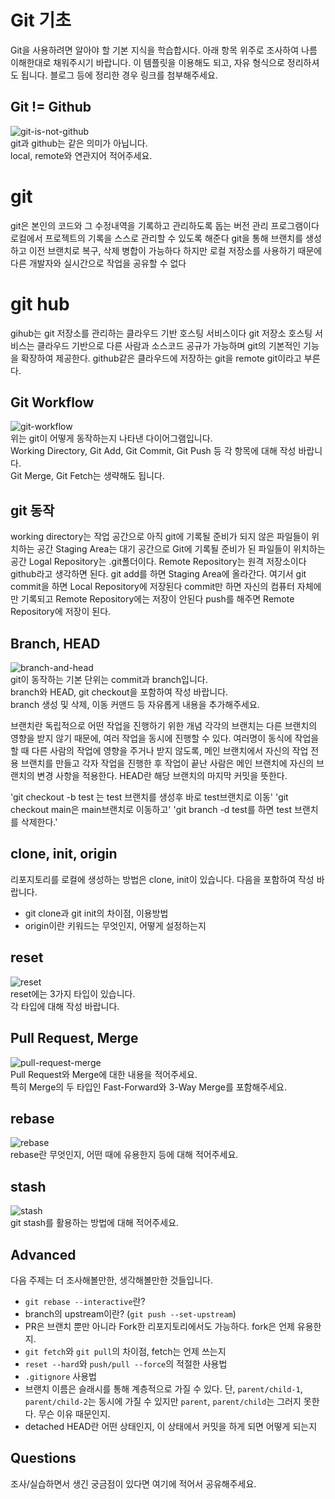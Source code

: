 # Git 기초
Git을 사용하려면 알아야 할 기본 지식을 학습합시다. 아래 항목 위주로 조사하여 나름 이해한대로 채워주시기 바랍니다. 이 템플릿을 이용해도 되고, 자유 형식으로 정리하셔도 됩니다. 블로그 등에 정리한 경우 링크를 첨부해주세요.


## Git != Github
![git-is-not-github](https://user-images.githubusercontent.com/51331195/160232512-3d6686ca-4ae3-4f11-a8d7-c893c0a7526a.png)  
git과 github는 같은 의미가 아닙니다.  
local, remote와 연관지어 적어주세요.

# git
git은 본인의 코드와 그 수정내역을 기록하고 관리하도록 돕는 버전 관리 프로그램이다 로컬에서 프로젝트의 기록을 스스로
관리할 수 있도록 해준다 git을 통해 브랜치를 생성하고 이전 브랜치로 복구, 삭제 병합이 가능하다 하지만
로컬 저장소를 사용하기 때문에 다른 개발자와 실시간으로 작업을 공유할 수 없다

# git hub
gihub는 git 저장소를 관리하는 클라우드 기반 호스팅 서비스이다 git 저장소 호스팅 서비스는 클라우드 기반으로 다른 
사람과 소스코드 공규가 가능하며 git의 기본적인 기능을 확장하여 제공한다.
github같은 클라우드에 저장하는 git을 remote git이라고 부른다.



## Git Workflow
![git-workflow](https://cdn-media-1.freecodecamp.org/images/1*iL2J8k4ygQlg3xriKGimbQ.png)  
위는 git이 어떻게 동작하는지 나타낸 다이어그램입니다.  
Working Directory, Git Add, Git Commit, Git Push 등 각 항목에 대해 작성 바랍니다.  
Git Merge, Git Fetch는 생략해도 됩니다.

## git 동작

working directory는 작업 공간으로 아직 git에 기록될 준비가 되지 않은 파일들이 위치하는 공간
Staging Area는 대기 공간으로 Git에 기록될 준비가 된 파일들이 위치하는 공간
Logal Repository는 .git폴더이다.
Remote Repository는 원격 저장소이다 github라고 생각하면 된다.
git add를 하면 Staging Area에 올라간다. 여기서 git commit을 하면 Local Repository에 저장된다 commit만 하면
자신의 컴퓨터 자체에만 기록되고 Remote Repository에는 저장이 안된다
push를 해주면 Remote Repository에 저장이 된다.



## Branch, HEAD
![branch-and-head](https://ihatetomatoes.net/wp-content/uploads/2020/04/07-head-pointer.png)  
git이 동작하는 기본 단위는 commit과 branch입니다.  
branch와 HEAD, git checkout을 포함하여 작성 바랍니다.  
branch 생성 및 삭제, 이동 커맨드 등 자유롭게 내용을 추가해주세요.

브랜치란 독립적으로 어떤 작업을 진행하기 위한 개념 각각의 브랜치는 다른 브랜치의 영향을 받지 않기 때문에, 여러 작업을 동시에 진행할 수 있다. 여러명이 동식에 작업을 할 때 다른 사람의 작업에 영향을 주거나 받지 않도록, 메인 브랜치에서 자신의 작업 전용 브랜치를 만들고 각자 작업을 진행한 후 작업이 끝난 사람은 메인 브랜치에 자신의 브랜치의 변경 사항을 적용한다.
HEAD란  해당 브랜치의 마지막 커밋을 뜻한다.

'git checkout -b test 는 test 브랜치를 생성후 바로 test브랜치로 이동'
'git checkout main은 main브랜치로 이동하고'
'git branch -d test를 하면 test 브랜치를 삭제한다.'


## clone, init, origin
리포지토리를 로컬에 생성하는 방법은 clone, init이 있습니다. 다음을 포함하여 작성 바랍니다.
- git clone과 git init의 차이점, 이용방법
- origin이란 키워드는 무엇인지, 어떻게 설정하는지

## reset
![reset](https://user-images.githubusercontent.com/51331195/160235594-8836570b-e8bf-484a-bb92-b2bd6d873066.png)  
reset에는 3가지 타입이 있습니다.  
각 타입에 대해 작성 바랍니다.

## Pull Request, Merge
![pull-request-merge](https://atlassianblog.wpengine.com/wp-content/uploads/bitbucket411-blog-1200x-branches2.png)  
Pull Request와 Merge에 대한 내용을 적어주세요.  
특히 Merge의 두 타입인 Fast-Forward와 3-Way Merge를 포함해주세요.

## rebase
![rebase](https://user-images.githubusercontent.com/51331195/160234052-7fe70f85-5906-4474-b809-782adae92b3c.png)  
rebase란 무엇인지, 어떤 때에 유용한지 등에 대해 적어주세요.

## stash
![stash](https://d8it4huxumps7.cloudfront.net/bites/wp-content/banners/2023/4/642a663eaff96_git_stash.png)  
git stash를 활용하는 방법에 대해 적어주세요.

## Advanced
다음 주제는 더 조사해볼만한, 생각해볼만한 것들입니다. 
- `git rebase --interactive`란?
- branch의 upstream이란? (`git push --set-upstream`)
- PR은 브랜치 뿐만 아니라 Fork한 리포지토리에서도 가능하다. fork은 언제 유용한지. 
- `git fetch`와 `git pull`의 차이점, fetch는 언제 쓰는지
- `reset --hard`와 `push/pull --force`의 적절한 사용법
- `.gitignore` 사용법
- 브랜치 이름은 슬래시를 통해 계층적으로 가질 수 있다. 단, `parent/child-1`, `parent/child-2`는 동시에 가질 수 있지만 `parent`, `parent/child`는 그러지 못한다. 무슨 이유 때문인지. 
- detached HEAD란 어떤 상태인지, 이 상태에서 커밋을 하게 되면 어떻게 되는지

## Questions
조사/실습하면서 생긴 궁금점이 있다면 여기에 적어서 공유해주세요.
